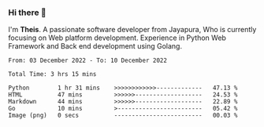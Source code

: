 ### Hi there 👋

I'm <b>Theis</b>. A passionate software developer from Jayapura, Who is currently focusing on Web platform development. Experience in Python Web Framework and Back end development using Golang.

 
 <!--START_SECTION:waka-->

```text
From: 03 December 2022 - To: 10 December 2022

Total Time: 3 hrs 15 mins

Python        1 hr 31 mins    >>>>>>>>>>>>-------------   47.13 %
HTML          47 mins         >>>>>>-------------------   24.53 %
Markdown      44 mins         >>>>>>-------------------   22.89 %
Go            10 mins         >------------------------   05.42 %
Image (png)   0 secs          -------------------------   00.03 %
```

<!--END_SECTION:waka-->
